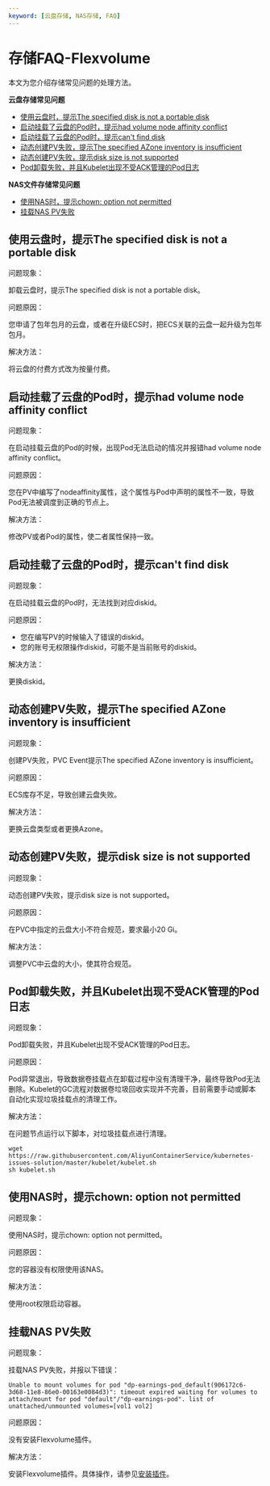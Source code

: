 ```yaml
---
keyword: [云盘存储, NAS存储, FAQ]
---
```


# 存储FAQ-Flexvolume

本文为您介绍存储常见问题的处理方法。

**云盘存储常见问题**

-   [使用云盘时，提示The specified disk is not a portable disk](#section_rqz_dv4_up0)
-   [启动挂载了云盘的Pod时，提示had volume node affinity conflict](#section_24n_fqd_1lz)
-   [启动挂载了云盘的Pod时，提示can't find disk](#section_3et_ci6_kef)
-   [动态创建PV失败，提示The specified AZone inventory is insufficient](#section_0as_22b_txn)
-   [动态创建PV失败，提示disk size is not supported](#section_ony_za8_acw)
-   [Pod卸载失败，并且Kubelet出现不受ACK管理的Pod日志](#section_u64_r44_iej)

**NAS文件存储常见问题**

-   [使用NAS时，提示chown: option not permitted](#section_cxn_2gp_hxw)
-   [挂载NAS PV失败](#section_1h3_9u3_zox)

## 使用云盘时，提示The specified disk is not a portable disk

问题现象：

卸载云盘时，提示The specified disk is not a portable disk。

问题原因：

您申请了包年包月的云盘，或者在升级ECS时，把ECS关联的云盘一起升级为包年包月。

解决方法：

将云盘的付费方式改为按量付费。

## 启动挂载了云盘的Pod时，提示had volume node affinity conflict

问题现象：

在启动挂载云盘的Pod的时候，出现Pod无法启动的情况并报错had volume node affinity conflict。

问题原因：

您在PV中编写了nodeaffinity属性，这个属性与Pod中声明的属性不一致，导致Pod无法被调度到正确的节点上。

解决方法：

修改PV或者Pod的属性，使二者属性保持一致。

## 启动挂载了云盘的Pod时，提示can't find disk

问题现象：

在启动挂载云盘的Pod时，无法找到对应diskid。

问题原因：

-   您在编写PV的时候输入了错误的diskid。
-   您的账号无权限操作diskid，可能不是当前账号的diskid。

解决方法：

更换diskid。

## 动态创建PV失败，提示The specified AZone inventory is insufficient

问题现象：

创建PV失败，PVC Event提示The specified AZone inventory is insufficient。

问题原因：

ECS库存不足，导致创建云盘失败。

解决方法：

更换云盘类型或者更换Azone。

## 动态创建PV失败，提示disk size is not supported

问题现象：

动态创建PV失败，提示disk size is not supported。

问题原因：

在PVC中指定的云盘大小不符合规范，要求最小20 Gi。

解决方法：

调整PVC中云盘的大小，使其符合规范。

## Pod卸载失败，并且Kubelet出现不受ACK管理的Pod日志

问题现象：

Pod卸载失败，并且Kubelet出现不受ACK管理的Pod日志。

问题原因：

Pod异常退出，导致数据卷挂载点在卸载过程中没有清理干净，最终导致Pod无法删除。Kubelet的GC流程对数据卷垃圾回收实现并不完善，目前需要手动或脚本自动化实现垃圾挂载点的清理工作。

解决方法：

在问题节点运行以下脚本，对垃圾挂载点进行清理。

```
wget https://raw.githubusercontent.com/AliyunContainerService/kubernetes-issues-solution/master/kubelet/kubelet.sh
sh kubelet.sh
```

## 使用NAS时，提示chown: option not permitted

问题现象：

使用NAS时，提示chown: option not permitted。

问题原因：

您的容器没有权限使用该NAS。

解决方法：

使用root权限启动容器。

## 挂载NAS PV失败

问题现象：

挂载NAS PV失败，并报以下错误：

```
Unable to mount volumes for pod "dp-earnings-pod_default(906172c6-3d68-11e8-86e0-00163e0084d3)": timeout expired waiting for volumes to attach/mount for pod "default"/"dp-earnings-pod". list of unattached/unmounted volumes=[vol1 vol2]
```

问题原因：

没有安装Flexvolume插件。

解决方法：

安装Flexvolume插件。具体操作，请参见[安装插件](/cn.zh-CN/Kubernetes集群用户指南/存储管理-Flexvolume/安装插件.md)。

